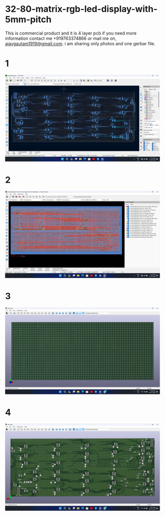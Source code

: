 # 32-80-matrix-rgb-led-display-with-5mm-pitch
This is commercial product and it is 4 layer pcb if you need more information contact me +919763374866 or mail me on, ajaygautam1919@gmail.com. i am sharing only photos and one gerbar file. 

# 1

<img src ="https://github.com/AjayGautam1199/32-80-matrix-rgb-led-display-with-5mm-pitch/blob/main/Screenshot%20(55).png
">

# 2 

<img src =" https://github.com/AjayGautam1199/32-80-matrix-rgb-led-display-with-5mm-pitch/blob/main/Screenshot%20(56).png">

# 3
<img src ="https://github.com/AjayGautam1199/32-80-matrix-rgb-led-display-with-5mm-pitch/blob/main/Screenshot%20(81).png">

# 4 
<img src =" https://github.com/AjayGautam1199/32-80-matrix-rgb-led-display-with-5mm-pitch/blob/main/Screenshot%20(82).png">


